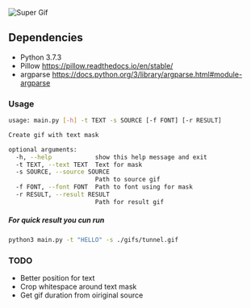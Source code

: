 ![Super Gif](wow.gif)

## Dependencies
- Python 3.7.3
- Pillow https://pillow.readthedocs.io/en/stable/
- argparse https://docs.python.org/3/library/argparse.html#module-argparse

### Usage
```bash
usage: main.py [-h] -t TEXT -s SOURCE [-f FONT] [-r RESULT]

Create gif with text mask

optional arguments:
  -h, --help            show this help message and exit
  -t TEXT, --text TEXT  Text for mask
  -s SOURCE, --source SOURCE
                        Path to source gif
  -f FONT, --font FONT  Path to font using for mask
  -r RESULT, --result RESULT
                        Path for result gif
```

##### For quick result you cun run

```bash
python3 main.py -t "HELLO" -s ./gifs/tunnel.gif
```

### TODO
- Better position for text
- Crop whitespace around text mask
- Get gif duration from oiriginal source
